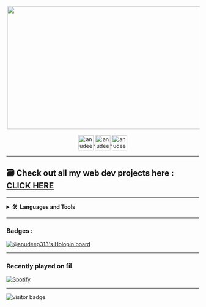<!-- matrix gif -->

<p align="center">
  <img style='border:2px solid #FFFFFF' src="https://media.giphy.com/media/IhucR9x29EgrTkcuRZ/giphy.gif" height="320" width="1200" />
</p>

<!-- social media -->

<p align="center">
<a href="https://twitter.com/anudeep313" target="blank"><img align="center" src="https://img.icons8.com/color/512/twitter--v1.png" alt="anudeep" height="40" width="40" /> </a>
<a href="https://www.linkedin.com/in/anudeep-s-654356192/" target="blank"><img align="center" src="https://img.icons8.com/color/512/linkedin.png" alt="anudeep" height="40" width="40" /> </a>
<a href="#" target="blank"><img align="center" src="https://img.icons8.com/color/512/instagram-new.png" alt="anudeep" height="40" width="40" /> </a>
</p>
 
---

## 🗃️ Check out all my web dev projects here : [CLICK HERE](https://anudeep-313.github.io/projects/)

---

<!-- tools and tech used -->
<details>
  <summary><b>🛠️&nbsp;&nbsp;Languages&nbsp;and&nbsp;Tools</b></summary>
  <br/>
  <p align="left">
    <a href="https://www.w3schools.com/cpp/" target="_blank"> <img src="https://img.icons8.com/color/512/c-plus-plus-logo.png" alt="cplusplus" width="40" height="40"/> </a> 
    <a href="https://www.w3schools.com/css/" target="_blank"> <img src="https://img.icons8.com/color/512/css3.png" alt="css3" width="40" height="40"/> </a>  
    <a href="https://cloud.google.com" target="_blank"> <img src="https://www.vectorlogo.zone/logos/google_cloud/google_cloud-icon.svg" alt="gcp" width="40" height="40"/> </a> 
    <a href="https://www.w3.org/html/" target="_blank"> <img src="https://img.icons8.com/color/512/html-5.png" alt="html5" width="40" height="40"/> </a>
    <a href="https://www.w3schools.com/java/" target="_blank"> <img src="https://img.icons8.com/external-flaticons-lineal-color-flat-icons/344/external-java-web-development-flaticons-lineal-color-flat-icons.png" alt="react" width="40" height="40"/> </a>
  <a href="https://azure.microsoft.com/en-in/" target="_blank"> <img src="https://img.icons8.com/fluency/512/azure-1.png" alt="Azure" width="40" height="40"/> </a>
  <a href="https://www.w3schools.com/git/default.asp" target="_blank"> <img src="https://img.icons8.com/color/512/git.png" alt="git" width="40" height="40"/> </a>
  </p>
<!--    <a href="https://developer.mozilla.org/en-US/docs/Web/JavaScript" target="_blank"> <img src="https://raw.githubusercontent.com/devicons/devicon/master/icons/javascript/javascript-original.svg" alt="javascript" width="40" height="40"/> </a>  <a href="https://www.php.net" target="_blank"> <img src="https://raw.githubusercontent.com/devicons/devicon/master/icons/php/php-original.svg" alt="php" width="40" height="40"/> </a> <a href="https://www.python.org" target="_blank"> <img src="https://raw.githubusercontent.com/devicons/devicon/master/icons/python/python-original.svg" alt="python" width="40" height="40"/> </a> 
 -->
</details>

<hr>

### Badges :

[![@anudeep313's Holopin board](https://holopin.io/api/user/board?user=anudeep313)](https://holopin.io/@anudeep313)

---
  
<!-- spotify -->
  <h3 align="left">Recently played on    <a href="https://open.spotify.com/user/31s3cg4hotp37kbgxqeh3xjiiufu" title="Image from freepnglogos.com"><img height="17px" width="17px" src="https://www.freepnglogos.com/uploads/spotify-logo-png/file-spotify-logo-png-4.png" width="200" alt="file spotify logo png" /></a></h3>
 
 
[![Spotify](https://novatorem-lemon-rho.vercel.app/api/spotify?background_color=0d1117&border_color=ffffff)](https://open.spotify.com/user/31s3cg4hotp37kbgxqeh3xjiiufu) 
 
<hr>   
<!-- visitors badge -->
<img src="https://visitor-badge.laobi.icu/badge?page_id=Anudeep-313.Anudeep-313" alt="visitor badge"/>
